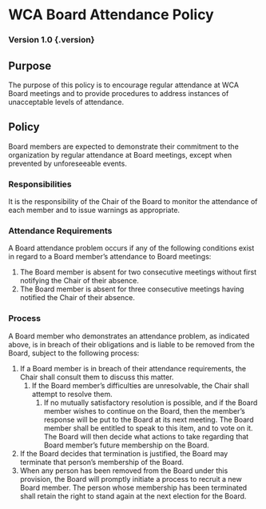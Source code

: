 # WCA Board Attendance Policy

### Version 1.0 {.version}

## Purpose
The purpose of this policy is to encourage regular attendance at WCA Board meetings and to provide procedures to address instances of unacceptable levels of attendance.

## Policy
Board members are expected to demonstrate their commitment to the organization by regular attendance at Board meetings, except when prevented by unforeseeable events.

### Responsibilities
It is the responsibility of the Chair of the Board to monitor the attendance of each member and to issue warnings as appropriate.

### Attendance Requirements
A Board attendance problem occurs if any of the following conditions exist in regard to a Board member’s attendance to Board meetings:

1. The Board member is absent for two consecutive meetings without first notifying the Chair of their absence.
2. The Board member is absent for three consecutive meetings having notified the Chair of their absence.

### Process
A Board member who demonstrates an attendance problem, as indicated above, is in breach of their obligations and is liable to be removed from the Board, subject to the following process:

1. If a Board member is in breach of their attendance requirements, the Chair shall consult them to discuss this matter.
   1. If the Board member’s difficulties are unresolvable, the Chair shall attempt to resolve them.
      1. If no mutually satisfactory resolution is possible, and if the Board member wishes to continue on the Board, then the member’s response will be put to the Board at its next meeting. The Board member shall be entitled to speak to this item, and to vote on it. The Board will then decide what actions to take regarding that Board member’s future membership on the Board.
2. If the Board decides that termination is justified, the Board may terminate that person’s membership of the Board.
3. When any person has been removed from the Board under this provision, the Board will promptly initiate a process to recruit a new Board member. The person whose membership has been terminated shall retain the right to stand again at the next election for the Board.
